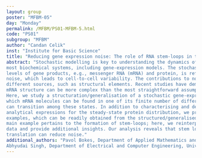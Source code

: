 ```yaml
---
layout: group
poster: "MFBM-05"
day: "Monday"
permalink: /MFBM/PS01-MFBM-5.html
code: "PS01"
subgroup: "MFBM"
author: "Candan Celik"
inst: "Institute for Basic Science"
title: "Reducing gene expression noise: The role of RNA stem-loops in translation regulation"
abstract: "Stochastic modelling is key to understanding the dynamics of intracellular events in
most biochemical systems, including gene-expression models. The stochasticity in the
levels of gene products, e.g., messenger RNA (mRNA) and protein, is referred to as
noise, which leads to cell-to-cell variability. The contributions to noise can emerge from
different sources, such as structural elements. Recent studies have demonstrated that
mRNA structure can be more complex than the most straightforward assumptions.
Here, we study a structuration/generalisation of a stochastic gene-expression model in
which mRNA molecules can be found in one of its finite number of different states and
can transition among these states. In addition to characterising and deriving non-trivial
analytical expressions for the steady-state protein distribution, we provide two different
examples, which can be readily obtained from the structured/generalised model. The
main example pertains to the formation of stem-loops; here, we reinterpret previous
data and provide additional insights. Our analysis reveals that stem loops that restrict
translation can reduce noise."
additional_authors: "Pavol Bokes, Department of Applied Mathematics and Statistics, Comenius University, 84248 Bratislava, Slovakia; 
Abhyudai Singh, Department of Electrical and Computer Engineering, University of Delaware, 19716 Newark, USA"
---
```

